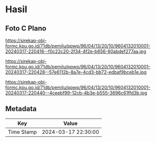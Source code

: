 # Hasil

## Foto C Plano

https://sirekap-obj-formc.kpu.go.id/71db/pemilu/ppwp/96/04/13/20/10/9604132010001-20240317-220416--f0c22c20-2f34-4f2e-b656-60abdef277aa.jpg

https://sirekap-obj-formc.kpu.go.id/71db/pemilu/ppwp/96/04/13/20/10/9604132010001-20240317-220428--57e6112b-8a7e-4cd3-bb72-edbaf9bceb1e.jpg

https://sirekap-obj-formc.kpu.go.id/71db/pemilu/ppwp/96/04/13/20/10/9604132010001-20240317-220440--4ceebf99-12cb-4b3e-b555-3696c61ffd3b.jpg


## Metadata

| Key        | Value               |
| ---------- | ------------------- |
| Time Stamp | 2024-03-17 22:30:00 |



